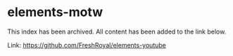 # elements-motw
This index has been archived. All content has been added to the link below.

Link: https://github.com/FreshRoyal/elements-youtube
